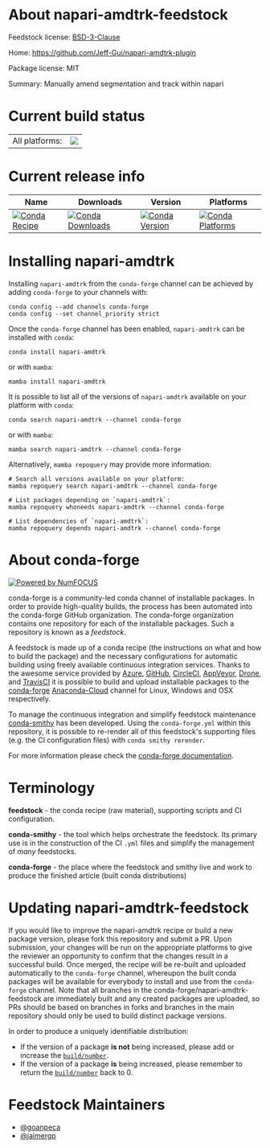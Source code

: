 About napari-amdtrk-feedstock
=============================

Feedstock license: [BSD-3-Clause](https://github.com/conda-forge/napari-amdtrk-feedstock/blob/main/LICENSE.txt)

Home: https://github.com/Jeff-Gui/napari-amdtrk-plugin

Package license: MIT

Summary: Manually amend segmentation and track within napari

Current build status
====================


<table><tr><td>All platforms:</td>
    <td>
      <a href="https://dev.azure.com/conda-forge/feedstock-builds/_build/latest?definitionId=19231&branchName=main">
        <img src="https://dev.azure.com/conda-forge/feedstock-builds/_apis/build/status/napari-amdtrk-feedstock?branchName=main">
      </a>
    </td>
  </tr>
</table>

Current release info
====================

| Name | Downloads | Version | Platforms |
| --- | --- | --- | --- |
| [![Conda Recipe](https://img.shields.io/badge/recipe-napari--amdtrk-green.svg)](https://anaconda.org/conda-forge/napari-amdtrk) | [![Conda Downloads](https://img.shields.io/conda/dn/conda-forge/napari-amdtrk.svg)](https://anaconda.org/conda-forge/napari-amdtrk) | [![Conda Version](https://img.shields.io/conda/vn/conda-forge/napari-amdtrk.svg)](https://anaconda.org/conda-forge/napari-amdtrk) | [![Conda Platforms](https://img.shields.io/conda/pn/conda-forge/napari-amdtrk.svg)](https://anaconda.org/conda-forge/napari-amdtrk) |

Installing napari-amdtrk
========================

Installing `napari-amdtrk` from the `conda-forge` channel can be achieved by adding `conda-forge` to your channels with:

```
conda config --add channels conda-forge
conda config --set channel_priority strict
```

Once the `conda-forge` channel has been enabled, `napari-amdtrk` can be installed with `conda`:

```
conda install napari-amdtrk
```

or with `mamba`:

```
mamba install napari-amdtrk
```

It is possible to list all of the versions of `napari-amdtrk` available on your platform with `conda`:

```
conda search napari-amdtrk --channel conda-forge
```

or with `mamba`:

```
mamba search napari-amdtrk --channel conda-forge
```

Alternatively, `mamba repoquery` may provide more information:

```
# Search all versions available on your platform:
mamba repoquery search napari-amdtrk --channel conda-forge

# List packages depending on `napari-amdtrk`:
mamba repoquery whoneeds napari-amdtrk --channel conda-forge

# List dependencies of `napari-amdtrk`:
mamba repoquery depends napari-amdtrk --channel conda-forge
```


About conda-forge
=================

[![Powered by
NumFOCUS](https://img.shields.io/badge/powered%20by-NumFOCUS-orange.svg?style=flat&colorA=E1523D&colorB=007D8A)](https://numfocus.org)

conda-forge is a community-led conda channel of installable packages.
In order to provide high-quality builds, the process has been automated into the
conda-forge GitHub organization. The conda-forge organization contains one repository
for each of the installable packages. Such a repository is known as a *feedstock*.

A feedstock is made up of a conda recipe (the instructions on what and how to build
the package) and the necessary configurations for automatic building using freely
available continuous integration services. Thanks to the awesome service provided by
[Azure](https://azure.microsoft.com/en-us/services/devops/), [GitHub](https://github.com/),
[CircleCI](https://circleci.com/), [AppVeyor](https://www.appveyor.com/),
[Drone](https://cloud.drone.io/welcome), and [TravisCI](https://travis-ci.com/)
it is possible to build and upload installable packages to the
[conda-forge](https://anaconda.org/conda-forge) [Anaconda-Cloud](https://anaconda.org/)
channel for Linux, Windows and OSX respectively.

To manage the continuous integration and simplify feedstock maintenance
[conda-smithy](https://github.com/conda-forge/conda-smithy) has been developed.
Using the ``conda-forge.yml`` within this repository, it is possible to re-render all of
this feedstock's supporting files (e.g. the CI configuration files) with ``conda smithy rerender``.

For more information please check the [conda-forge documentation](https://conda-forge.org/docs/).

Terminology
===========

**feedstock** - the conda recipe (raw material), supporting scripts and CI configuration.

**conda-smithy** - the tool which helps orchestrate the feedstock.
                   Its primary use is in the construction of the CI ``.yml`` files
                   and simplify the management of *many* feedstocks.

**conda-forge** - the place where the feedstock and smithy live and work to
                  produce the finished article (built conda distributions)


Updating napari-amdtrk-feedstock
================================

If you would like to improve the napari-amdtrk recipe or build a new
package version, please fork this repository and submit a PR. Upon submission,
your changes will be run on the appropriate platforms to give the reviewer an
opportunity to confirm that the changes result in a successful build. Once
merged, the recipe will be re-built and uploaded automatically to the
`conda-forge` channel, whereupon the built conda packages will be available for
everybody to install and use from the `conda-forge` channel.
Note that all branches in the conda-forge/napari-amdtrk-feedstock are
immediately built and any created packages are uploaded, so PRs should be based
on branches in forks and branches in the main repository should only be used to
build distinct package versions.

In order to produce a uniquely identifiable distribution:
 * If the version of a package **is not** being increased, please add or increase
   the [``build/number``](https://docs.conda.io/projects/conda-build/en/latest/resources/define-metadata.html#build-number-and-string).
 * If the version of a package **is** being increased, please remember to return
   the [``build/number``](https://docs.conda.io/projects/conda-build/en/latest/resources/define-metadata.html#build-number-and-string)
   back to 0.

Feedstock Maintainers
=====================

* [@goanpeca](https://github.com/goanpeca/)
* [@jaimergp](https://github.com/jaimergp/)

